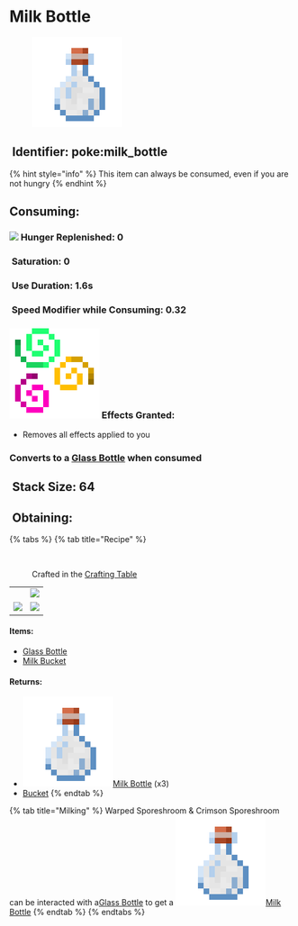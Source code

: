 # Milk Bottle

<figure><img src="https://github.com/ItsMePok/PFE/blob/wikiAssets/wikiMain/milk_bottle.png?raw=true" alt=""><figcaption></figcaption></figure>

## <img src="https://minecraft.wiki/images/Name_Tag_JE2_BE2.png?cbdc1" alt="" data-size="line"> Identifier: **poke:milk\_bottle** <a href="#identifier" id="identifier"></a>

{% hint style="info" %}
This item can always be consumed, even if you are not hungry
{% endhint %}

## Consuming:

### ![](https://wiki.bedrock.dev/assets/images/concepts/emojis/hud/food.png) **Hunger Replenished**: 0

### <img src="https://minecraft.wiki/images/Saturation_JE1.png?dbba6" alt="" data-size="line"> **Saturation**: 0

### <img src="https://minecraft.wiki/images/Clock_JE3_BE3.gif?8eaae" alt="" data-size="line"> **Use Duration**: 1.6s

### <img src="https://minecraft.wiki/images/Slowness_JE4.png?d415c" alt="" data-size="line"> **Speed Modifier while Consuming**: 0.32

### <img src="https://github.com/ItsMePok/PFE/blob/wikiAssets/MiscIcons/effect_particles.png?raw=true" alt="" data-size="line"> Effects Granted:

* Removes all effects applied to you

### Converts to a <img src="https://minecraft.wiki/images/Glass_Bottle_JE2_BE2.png?4b45e" alt="" data-size="line">[Glass Bottle](https://minecraft.wiki/w/Glass_Bottle) when consumed

## <img src="https://minecraft.wiki/images/Light_Gray_Bundle_JE1_BE1.png?b552e" alt="" data-size="line"> Stack Size: 64

## <img src="https://minecraft.wiki/images/thumb/Crafting_Table_JE4_BE3.png/150px-Crafting_Table_JE4_BE3.png?5767f" alt="" data-size="line"> Obtaining:

{% tabs %}
{% tab title="Recipe" %}
<figure><img src="https://minecraft.wiki/images/thumb/Crafting_Table_JE4_BE3.png/150px-Crafting_Table_JE4_BE3.png?5767f" alt=""><figcaption><p>Crafted in the <a href="https://minecraft.wiki/w/Crafting_Table">Crafting Table</a></p></figcaption></figure>

|                                                                                                     |                                                                   |
| :-------------------------------------------------------------------------------------------------: | :---------------------------------------------------------------: |
| <img src="https://minecraft.wiki/images/Milk_Bucket_JE2_BE2.png?99ff1" alt="" data-size="original"> | ![](https://minecraft.wiki/images/Glass_Bottle_JE2_BE2.png?4b45e) |
|                  ![](https://minecraft.wiki/images/Glass_Bottle_JE2_BE2.png?4b45e)                  | ![](https://minecraft.wiki/images/Glass_Bottle_JE2_BE2.png?4b45e) |

#### Items:

* <img src="https://minecraft.wiki/images/Glass_Bottle_JE2_BE2.png?4b45e" alt="" data-size="line">[Glass Bottle](https://minecraft.wiki/w/Glass_Bottle)
* <img src="https://minecraft.wiki/images/Milk_Bucket_JE2_BE2.png?99ff1" alt="" data-size="line">[Milk Bucket](https://minecraft.wiki/w/Milk_Bucket)

#### Returns:

* <img src="https://github.com/ItsMePok/PFE/blob/wikiAssets/wikiMain/milk_bottle.png?raw=true" alt="" data-size="line">[Milk Bottle](milk-bottle.md) (x3)
* <img src="https://minecraft.wiki/images/Bucket_JE2_BE2.png?cf507" alt="" data-size="line">[Bucket](https://minecraft.wiki/w/Bucket)
{% endtab %}

{% tab title="Milking" %}
Warped Sporeshroom & Crimson Sporeshroom can be interacted with a<img src="https://minecraft.wiki/images/Glass_Bottle_JE2_BE2.png?4b45e" alt="" data-size="line">[Glass Bottle](https://minecraft.wiki/w/Glass_Bottle) to get a <img src="https://github.com/ItsMePok/PFE/blob/wikiAssets/wikiMain/milk_bottle.png?raw=true" alt="" data-size="line">[Milk Bottle](milk-bottle.md)
{% endtab %}
{% endtabs %}

